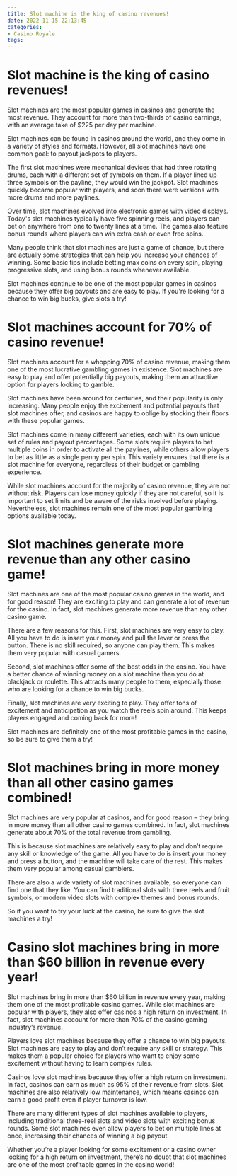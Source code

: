 ```yaml
---
title: Slot machine is the king of casino revenues!
date: 2022-11-15 22:13:45
categories:
- Casino Royale
tags:
---
```



#  Slot machine is the king of casino revenues!

Slot machines are the most popular games in casinos and generate the most revenue. They account for more than two-thirds of casino earnings, with an average take of $225 per day per machine.

Slot machines can be found in casinos around the world, and they come in a variety of styles and formats. However, all slot machines have one common goal: to payout jackpots to players.

The first slot machines were mechanical devices that had three rotating drums, each with a different set of symbols on them. If a player lined up three symbols on the payline, they would win the jackpot. Slot machines quickly became popular with players, and soon there were versions with more drums and more paylines.

Over time, slot machines evolved into electronic games with video displays. Today's slot machines typically have five spinning reels, and players can bet on anywhere from one to twenty lines at a time. The games also feature bonus rounds where players can win extra cash or even free spins.

Many people think that slot machines are just a game of chance, but there are actually some strategies that can help you increase your chances of winning. Some basic tips include betting max coins on every spin, playing progressive slots, and using bonus rounds whenever available.

Slot machines continue to be one of the most popular games in casinos because they offer big payouts and are easy to play. If you're looking for a chance to win big bucks, give slots a try!

#  Slot machines account for 70% of casino revenue!

Slot machines account for a whopping 70% of casino revenue, making them one of the most lucrative gambling games in existence. Slot machines are easy to play and offer potentially big payouts, making them an attractive option for players looking to gamble.

Slot machines have been around for centuries, and their popularity is only increasing. Many people enjoy the excitement and potential payouts that slot machines offer, and casinos are happy to oblige by stocking their floors with these popular games.

Slot machines come in many different varieties, each with its own unique set of rules and payout percentages. Some slots require players to bet multiple coins in order to activate all the paylines, while others allow players to bet as little as a single penny per spin. This variety ensures that there is a slot machine for everyone, regardless of their budget or gambling experience.

While slot machines account for the majority of casino revenue, they are not without risk. Players can lose money quickly if they are not careful, so it is important to set limits and be aware of the risks involved before playing. Nevertheless, slot machines remain one of the most popular gambling options available today.

#  Slot machines generate more revenue than any other casino game!

Slot machines are one of the most popular casino games in the world, and for good reason! They are exciting to play and can generate a lot of revenue for the casino. In fact, slot machines generate more revenue than any other casino game.

There are a few reasons for this. First, slot machines are very easy to play. All you have to do is insert your money and pull the lever or press the button. There is no skill required, so anyone can play them. This makes them very popular with casual gamers.

Second, slot machines offer some of the best odds in the casino. You have a better chance of winning money on a slot machine than you do at blackjack or roulette. This attracts many people to them, especially those who are looking for a chance to win big bucks.

Finally, slot machines are very exciting to play. They offer tons of excitement and anticipation as you watch the reels spin around. This keeps players engaged and coming back for more!

Slot machines are definitely one of the most profitable games in the casino, so be sure to give them a try!

#  Slot machines bring in more money than all other casino games combined!

Slot machines are very popular at casinos, and for good reason – they bring in more money than all other casino games combined. In fact, slot machines generate about 70% of the total revenue from gambling.

This is because slot machines are relatively easy to play and don’t require any skill or knowledge of the game. All you have to do is insert your money and press a button, and the machine will take care of the rest. This makes them very popular among casual gamblers.

There are also a wide variety of slot machines available, so everyone can find one that they like. You can find traditional slots with three reels and fruit symbols, or modern video slots with complex themes and bonus rounds.

So if you want to try your luck at the casino, be sure to give the slot machines a try!

#  Casino slot machines bring in more than $60 billion in revenue every year!

Slot machines bring in more than $60 billion in revenue every year, making them one of the most profitable casino games. While slot machines are popular with players, they also offer casinos a high return on investment. In fact, slot machines account for more than 70% of the casino gaming industry’s revenue.

Players love slot machines because they offer a chance to win big payouts. Slot machines are easy to play and don’t require any skill or strategy. This makes them a popular choice for players who want to enjoy some excitement without having to learn complex rules.

Casinos love slot machines because they offer a high return on investment. In fact, casinos can earn as much as 95% of their revenue from slots. Slot machines are also relatively low maintenance, which means casinos can earn a good profit even if player turnover is low.

There are many different types of slot machines available to players, including traditional three-reel slots and video slots with exciting bonus rounds. Some slot machines even allow players to bet on multiple lines at once, increasing their chances of winning a big payout.

Whether you’re a player looking for some excitement or a casino owner looking for a high return on investment, there’s no doubt that slot machines are one of the most profitable games in the casino world!